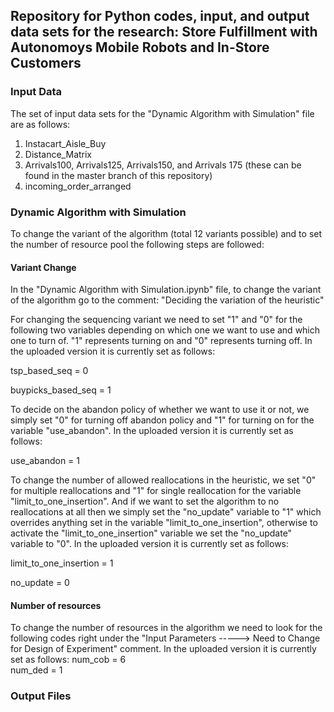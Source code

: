 ## Repository for Python codes, input, and output data sets for the research: Store Fulfillment with Autonomoys Mobile Robots and In-Store Customers

### Input Data
The set of input data sets for the "Dynamic Algorithm with Simulation" file are as follows:
1. Instacart_Aisle_Buy
2. Distance_Matrix
3. Arrivals100, Arrivals125, Arrivals150, and Arrivals 175 (these can be found in the master branch of this repository)
4. incoming_order_arranged


### Dynamic Algorithm with Simulation
To change the variant of the algorithm (total 12 variants possible) and to set the number of resource pool the following steps are followed:

#### Variant Change
In the "Dynamic Algorithm with Simulation.ipynb" file, to change the variant of the algorithm go to the comment: "Deciding the variation of the heuristic"

For changing the sequencing variant we need to set "1" and "0" for the following two variables depending on which one we want to use and which one to turn of. "1" represents turning on and "0" represents turning off. In the uploaded version it is currently set as follows:

tsp_based_seq = 0

buypicks_based_seq = 1

To decide on the abandon policy of whether we want to use it or not, we simply set "0" for turning off abandon policy and "1" for turning on for the variable "use_abandon". In the uploaded version it is currently set as follows:

use_abandon = 1


To change the number of allowed reallocations in the heuristic, we set "0" for multiple reallocations and "1" for single reallocation for the variable "limit_to_one_insertion". And if we want to set the algorithm to no reallocations at all then we simply set the "no_update" variable to "1" which overrides anything set in the variable "limit_to_one_insertion", otherwise to activate the "limit_to_one_insertion" variable we set the "no_update" variable to "0". In the uploaded version it is currently set as follows:

limit_to_one_insertion = 1

no_update = 0  

#### Number of resources
To change the number of resources in the algorithm we need to look for the following codes right under the "Input Parameters -----> Need to Change for Design of Experiment" comment. In the uploaded version it is currently set as follows:
num_cob = 6      
num_ded = 1        

### Output Files


